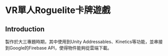# VR單人Roguelite卡牌遊戲

## Introduction

製作於大三專題時期，其中使用到Unity Addressables、Kinetics等功能，並串接到Google的Firebase API，使得物件能夠從雲端下載。
